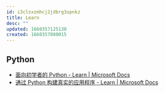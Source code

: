```yaml
---
id: i3clsxzmhcj2jdbrg3opnkz
title: Learn
desc: ""
updated: 1660357125130
created: 1660357080015
---
```


## Python

- [面向初学者的 Python - Learn | Microsoft Docs](https://docs.microsoft.com/zh-cn/learn/paths/beginner-python/)
- [通过 Python 构建真实的应用程序 - Learn | Microsoft Docs](https://docs.microsoft.com/zh-cn/learn/paths/python-language/)
